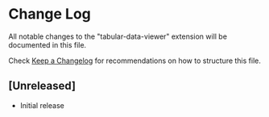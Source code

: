 # Change Log

All notable changes to the "tabular-data-viewer" extension will be documented in this file.

Check [Keep a Changelog](http://keepachangelog.com/) for recommendations on how to structure this file.

## [Unreleased]

- Initial release